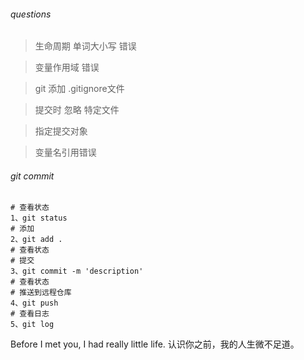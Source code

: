 ###### questions

> 生命周期 单词大小写 错误

> 变量作用域 错误

> git 添加 .gitignore文件

> 提交时 忽略 特定文件

> 指定提交对象

> 变量名引用错误

###### git commit

```
# 查看状态
1、git status
# 添加
2、git add .
# 查看状态
# 提交
3、git commit -m 'description'
# 查看状态
# 推送到远程仓库
4、git push
# 查看日志
5、git log
```





Before I met you, I had really little life.
认识你之前，我的人生微不足道。